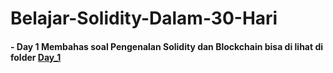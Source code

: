 ﻿# Belajar-Solidity-Dalam-30-Hari
#### - Day 1 Membahas soal Pengenalan Solidity dan Blockchain bisa di lihat di folder [Day_1](https://github.com/cryCPowr/Belajar-Solidity-Dalam-30-Hari/tree/main/day_1)
